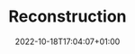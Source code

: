 ---
title: Reconstruction
date: 2022-10-18T17:04:07+01:00
draft: false
layout: research_area
header_img: 'img/research.jpg'

research_description: 'wheofiheoihfwoi'
images:
  - "img/people/vivek.png"
  - "img/people/jenny.jpeg"
---
